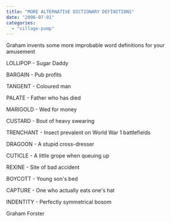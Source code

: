 ```yaml
---
title: "MORE ALTERNATIVE DICTIONARY DEFINITIONS"
date: "2006-07-01"
categories: 
  - "village-pump"
---
```


Graham invents some more improbable word definitions for your amusement

LOLLIPOP - Sugar Daddy

BARGAIN - Pub profits

TANGENT - Coloured man

PALATE - Father who has died

MARIGOLD - Wed for money

CUSTARD - Bout of heavy swearing

TRENCHANT - Insect prevalent on World War 1 battlefields

DRAGOON - A stupid cross-dresser

CUTICLE - A little grope when queuing up

REXINE - Site of bad accident

BOYCOTT - Young son's bed

CAPTURE - One who actually eats one's hat

INDENTITY - Perfectly symmetrical bosom

Graham Forster
